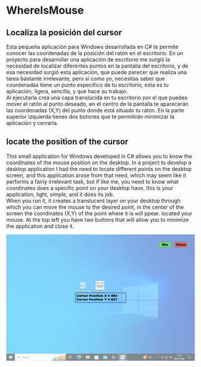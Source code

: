 # WhereIsMouse

## Localiza la posición del cursor

Esta pequeña aplicación para Windows desarrollada en C# te permite conocer las coordenadas de la posición del ratón en el escritorio. En un proyecto para desarrollar una aplicación de escritorio me surgió la necesidad de localizar   diferentes puntos en la pantalla del escritorio, y de esa necesidad surgió esta aplicación, que puede parecer que realiza una tarea bastante irrelevante, pero si como yo, necesitas saber que coordenadas tiene un punto específico de tu escritorio, esta es tu aplicación, ligera, sencilla, y que hace su trabajo.  
Al ejecutarla crea una capa translúcida en tu escritorio por el que puedes mover el ratón al punto  deseado, en el centro de la pantalla te aparecerán las coordenadas (X,Y) del punto donde está situado tu ratón. En la parte superior izquierda tienes dos botones que te permitirán minimizar la aplicación y cerrarla.  


## locate the position of the cursor

This small application for Windows developed in C# allows you to know the coordinates of the mouse position on the desktop. In a project to develop a desktop application I had the need to locate different points on the desktop   screen, and this application arose from that need, which may seem like it performs a fairly irrelevant task, but if like me, you need to know what coordinates does a specific point on your desktop have, this  is your application, light, simple, and it does its job.  
When you run it, it creates a translucent layer on your desktop through which you can move the mouse to the desired point, in the center of the screen the coordinates (X,Y) of the point where it is will ppear. located your mouse. At the top left you have two buttons that will allow you to minimize the application and  close it.  

![WhereIsMouse](WIM.png)